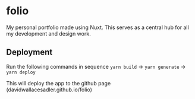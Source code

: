 # folio
My personal portfolio made using Nuxt. This serves as a central hub for all my development and design work.

## Deployment
Run the following commands in sequence `yarn build` -> `yarn generate` -> `yarn deploy`

This will deploy the app to the github page (davidwallacesadler.github.io/folio)
